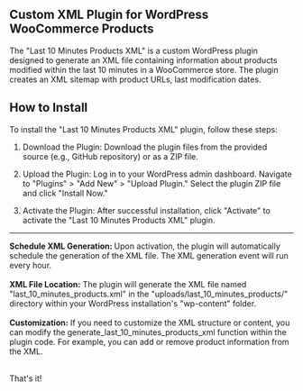 ## Custom XML Plugin for WordPress WooCommerce Products

The "Last 10 Minutes Products XML" is a custom WordPress plugin designed to generate an XML file containing information about products modified within the last 10 minutes in a WooCommerce store. The plugin creates an XML sitemap with product URLs, last modification dates.

## How to Install
To install the "Last 10 Minutes Products XML" plugin, follow these steps:

1. Download the Plugin: Download the plugin files from the provided source (e.g., GitHub repository) or as a ZIP file.

2. Upload the Plugin: Log in to your WordPress admin dashboard. Navigate to "Plugins" > "Add New" > "Upload Plugin." Select the plugin ZIP file and click "Install Now."

3. Activate the Plugin: After successful installation, click "Activate" to activate the "Last 10 Minutes Products XML" plugin.

<hr>

<strong>Schedule XML Generation: </strong>Upon activation, the plugin will automatically schedule the generation of the XML file. The XML generation event will run every hour.
<br><br>
<strong>XML File Location:</strong> The plugin will generate the XML file named "last_10_minutes_products.xml" in the "uploads/last_10_minutes_products/" directory within your WordPress installation's "wp-content" folder.
<br><br>
<strong>Customization:</strong> If you need to customize the XML structure or content, you can modify the generate_last_10_minutes_products_xml function within the plugin code. For example, you can add or remove product information from the XML.
<br><br>

That's it! 
